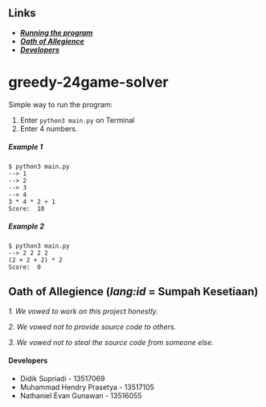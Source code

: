 ## Links
* **_[Running the program](https://github.com/didiksupriadi41/greedy-24game-solver#greedy-24game-solver)_**
* **_[Oath of Allegience](https://github.com/didiksupriadi41/greedy-24game-solver#oath-of-allegience-langid--sumpah-kesetiaan)_**
* **_[Developers](https://github.com/didiksupriadi41/greedy-24game-solver#developers)_**

# greedy-24game-solver
Simple way to run the program:
1. Enter `python3 main.py` on Terminal
2. Enter 4 numbers.

##### Example 1
```
$ python3 main.py 
--> 1
--> 2
--> 3
--> 4
3 * 4 * 2 + 1
Score:  10
```
##### Example 2
```
$ python3 main.py 
--> 2 2 2 2
(2 + 2 + 2) * 2
Score:  0
```

## Oath of Allegience (_lang:id_ = Sumpah Kesetiaan)
_1. We vowed to work on this project honestly._

_2. We vowed not to provide source code to others._

_3. We vowed not to steal the source code from someone else._

#### Developers
* Didik Supriadi - 13517069
* Muhammad Hendry Prasetya - 13517105
* Nathaniel Evan Gunawan - 13516055

